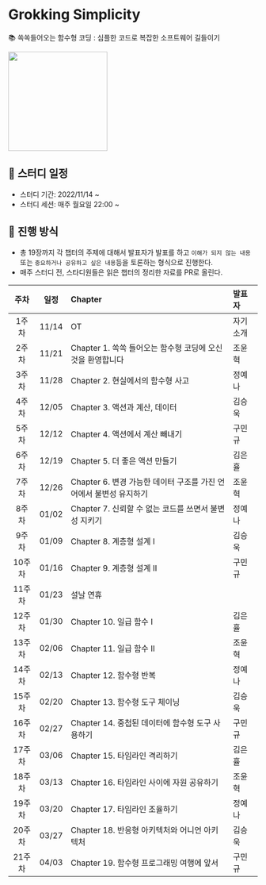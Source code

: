 # Grokking Simplicity

📚 쏙쏙들어오는 함수형 코딩 : 심플한 코드로 복잡한 소프트웨어 길들이기

<img src="https://user-images.githubusercontent.com/32628358/201672382-2fb053a3-a65f-4713-a1b9-c4cce1ca5dee.png" width=200 />

## 📆 스터디 일정

- 스터디 기간: 2022/11/14 ~ 
- 스터디 세션: 매주 월요일 22:00 ~

## 📜 진행 방식

- 총 19장까지 각 챕터의 주제에 대해서 발표자가 발표를 하고 `이해가 되지 않는 내용` 또는 `중요하거나 공유하고 싶은 내용`등을 토론하는 형식으로 진행한다.
- 매주 스터디 전, 스타디원들은 읽은 챕터의 정리한 자료를 PR로 올린다.

|  주차  |  일정  | Chapter                                    | 발표자                          |
|:----:|:----:|:---------------------------------------|:--------------------------------|
| 1주차  | 11/14 | OT                                     | 자기소개                            |
| 2주차  | 11/21 | Chapter 1. 쏙쏙 들어오는 함수형 코딩에 오신 것을 환영합니다 | 조윤혁              |
| 3주차  | 11/28 | Chapter 2. 현실에서의 함수형 사고 | 정예나              |
| 4주차  | 12/05 | Chapter 3. 액션과 계산, 데이터 | 김승욱              |
| 5주차  | 12/12 | Chapter 4. 액션에서 계산 빼내기 | 구민규              |
| 6주차  | 12/19 | Chapter 5. 더 좋은 액션 만들기 | 김은휼              |
| 7주차  | 12/26 | Chapter 6. 변경 가능한 데이터 구조를 가진 언어에서 불변성 유지하기 | 조윤혁              |
| 8주차  | 01/02 | Chapter 7. 신뢰할 수 없는 코드를 쓰면서 불변성 지키기 | 정예나              |
| 9주차  | 01/09 | Chapter 8. 계층형 설계 I | 김승욱              |
| 10주차  | 01/16 | Chapter 9. 계층형 설계 II | 구민규              |
| 11주차  | 01/23 | 설날 연휴 |               |
| 12주차  | 01/30 | Chapter 10. 일급 함수 I | 김은휼              |
| 13주차  | 02/06 | Chapter 11. 일급 함수 II | 조윤혁              |
| 14주차  | 02/13 | Chapter 12. 함수형 반복 | 정예나              |
| 15주차  | 02/20 | Chapter 13. 함수형 도구 체이닝 | 김승욱              |
| 16주차  | 02/27 | Chapter 14. 중첩된 데이터에 함수형 도구 사용하기 | 구민규              |
| 17주차  | 03/06 | Chapter 15. 타임라인 격리하기 | 김은휼              |
| 18주차  | 03/13 | Chapter 16. 타임라인 사이에 자원 공유하기 | 조윤혁              |
| 19주차  | 03/20 | Chapter 17. 타임라인 조율하기 | 정예나              |
| 20주차  | 03/27 | Chapter 18. 반응형 아키텍처와 어니언 아키텍처 | 김승욱              |
| 21주차  | 04/03 | Chapter 19. 함수형 프로그래밍 여행에 앞서 | 구민규              |

